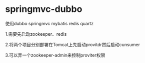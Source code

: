 # springmvc-dubbo
使用dubbo springmvc mybatis redis quartz

1.需要先启动zookeeper、redis

2.将两个项目分别部署在Tomcat上先启动provitdr然后启动cunsumer

3.可以弄一个zookeeper-admin来控制proviter权限
